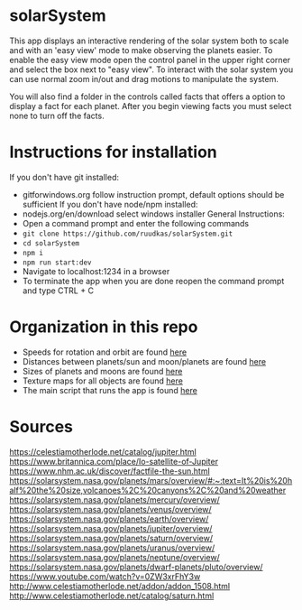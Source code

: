 # solarSystem
 This app displays an interactive rendering of the solar system both to scale and with an 'easy view' mode to make observing the planets easier. To enable the easy view mode open the control panel in the upper right corner and select the box next to "easy view". To interact with the solar system you can use normal zoom in/out and drag motions to manipulate the system. 

 You will also find a folder in the controls called facts that offers a option to display a fact for each planet. After you begin viewing facts you must select none to turn off the facts. 

# Instructions for installation
If you don't have git installed:
- gitforwindows.org follow instruction prompt, default options should be sufficient
If you don't have node/npm installed:
- nodejs.org/en/download select windows installer
General Instructions:
- Open a command prompt and enter the following commands
- `git clone https://github.com/ruudkas/solarSystem.git`
- `cd solarSystem`
- `npm i`
- `npm run start:dev`
- Navigate to localhost:1234 in a browser
- To terminate the app when you are done reopen the command prompt and type CTRL + C

# Organization in this repo
- Speeds for rotation and orbit are found [here](./src/js/constants/speedConstants.js)
- Distances between planets/sun and moon/planets are found [here](./src/js/constants/distanceConstants.js)
- Sizes of planets and moons are found [here](./src/js/constants/sizeConstants.js)
- Texture maps for all objects are found [here](./src/img)
- The main script that runs the app is found [here](./scripts.js)

# Sources
https://celestiamotherlode.net/catalog/jupiter.html
https://www.britannica.com/place/Io-satellite-of-Jupiter
https://www.nhm.ac.uk/discover/factfile-the-sun.html
https://solarsystem.nasa.gov/planets/mars/overview/#:~:text=It%20is%20half%20the%20size,volcanoes%2C%20canyons%2C%20and%20weather
https://solarsystem.nasa.gov/planets/mercury/overview/
https://solarsystem.nasa.gov/planets/venus/overview/
https://solarsystem.nasa.gov/planets/earth/overview/
https://solarsystem.nasa.gov/planets/jupiter/overview/
https://solarsystem.nasa.gov/planets/saturn/overview/
https://solarsystem.nasa.gov/planets/uranus/overview/
https://solarsystem.nasa.gov/planets/neptune/overview/
https://solarsystem.nasa.gov/planets/dwarf-planets/pluto/overview/
https://www.youtube.com/watch?v=0ZW3xrFhY3w
http://www.celestiamotherlode.net/addon/addon_1508.html
http://www.celestiamotherlode.net/catalog/saturn.html

